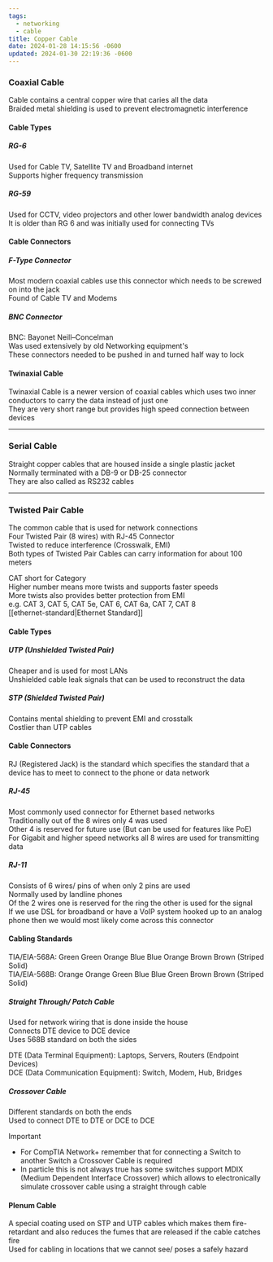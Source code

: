 ```yaml
---
tags:
  - networking
  - cable
title: Copper Cable
date: 2024-01-28 14:15:56 -0600
updated: 2024-01-30 22:19:36 -0600
---
```


### Coaxial Cable

Cable contains a central copper wire that caries all the data  
Braided metal shielding is used to prevent electromagnetic interference  

#### Cable Types

##### RG-6
Used for Cable TV, Satellite TV and Broadband internet  
Supports higher frequency transmission

##### RG-59
Used for CCTV, video projectors and other lower bandwidth analog devices  
It is older than RG 6 and was initially used for connecting TVs

#### Cable Connectors

##### F-Type Connector
Most modern coaxial cables use this connector which needs to be screwed on into the jack  
Found of Cable TV and Modems  

##### BNC Connector
BNC: Bayonet Neill–Concelman  
Was used extensively by old Networking equipment's  
These connectors needed to be pushed in and turned half way to lock

#### Twinaxial Cable

Twinaxial Cable is a newer version of coaxial cables which uses two inner conductors to carry the data instead of just one  
They are very short range but provides high speed connection between devices

---

### Serial Cable

Straight copper cables that are housed inside a single plastic jacket  
Normally terminated with a DB-9 or DB-25 connector  
They are also called as RS232 cables

---

### Twisted Pair Cable

The common cable that is used for network connections  
Four Twisted Pair (8 wires) with RJ-45 Connector  
Twisted to reduce interference (Crosswalk, EMI)  
Both types of Twisted Pair Cables can carry information for about 100 meters

CAT short for Category  
Higher number means more twists and supports faster speeds  
More twists also provides better protection from EMI  
e.g. CAT 3, CAT 5, CAT 5e, CAT 6, CAT 6a, CAT 7, CAT 8  
[[ethernet-standard|Ethernet Standard]]

#### Cable Types

##### UTP (Unshielded Twisted Pair)
Cheaper and is used for most LANs  
Unshielded cable leak signals that can be used to reconstruct the data

##### STP (Shielded Twisted Pair) 
Contains mental shielding to prevent EMI and crosstalk  
Costlier than UTP cables

#### Cable Connectors

RJ (Registered Jack) is the standard which specifies the standard that a device has to meet to connect to the phone or data network

##### RJ-45
Most commonly used connector for Ethernet based networks  
Traditionally out of the 8 wires only 4 was used  
Other 4 is reserved for future use (But can be used for features like PoE)  
For Gigabit and higher speed networks all 8 wires are used for transmitting data

##### RJ-11
Consists of 6 wires/ pins of when only 2 pins are used  
Normally used by landline phones  
Of the 2 wires one is reserved for the ring the other is used for the signal  
If we use DSL for broadband or have a VoIP system hooked up to an analog phone then we would most likely come across this connector

#### Cabling Standards
TIA/EIA-568A: Green Green Orange Blue Blue Orange Brown Brown (Striped Solid)  
TIA/EIA-568B: Orange Orange Green Blue Blue Green Brown Brown (Striped Solid)

##### Straight Through/ Patch Cable
Used for network wiring that is done inside the house  
Connects DTE device to DCE device   
Uses 568B standard on both the sides  

DTE (Data Terminal Equipment): Laptops, Servers, Routers (Endpoint Devices)  
DCE (Data Communication Equipment): Switch, Modem, Hub, Bridges

##### Crossover Cable
Different standards on both the ends  
Used to connect DTE to DTE or DCE to DCE

> [!IMPORTANT]
> - For CompTIA Network+ remember that for connecting a Switch to another Switch a Crossover Cable is required
> - In particle this is not always true has some switches support MDIX (Medium Dependent Interface Crossover) which allows to electronically simulate crossover cable using a straight through cable

#### Plenum Cable

A special coating used on STP and UTP cables which makes them fire-retardant and also reduces the fumes that are released if the cable catches fire  
Used for cabling in locations that we cannot see/ poses a safely hazard

